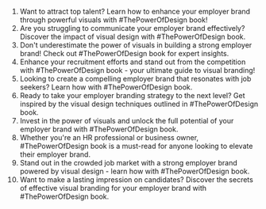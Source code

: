 1. Want to attract top talent? Learn how to enhance your employer brand through powerful visuals with #ThePowerOfDesign book!
2. Are you struggling to communicate your employer brand effectively? Discover the impact of visual design with #ThePowerOfDesign book.
3. Don't underestimate the power of visuals in building a strong employer brand! Check out #ThePowerOfDesign book for expert insights.
4. Enhance your recruitment efforts and stand out from the competition with #ThePowerOfDesign book - your ultimate guide to visual branding!
5. Looking to create a compelling employer brand that resonates with job seekers? Learn how with #ThePowerOfDesign book.
6. Ready to take your employer branding strategy to the next level? Get inspired by the visual design techniques outlined in #ThePowerOfDesign book.
7. Invest in the power of visuals and unlock the full potential of your employer brand with #ThePowerOfDesign book.
8. Whether you're an HR professional or business owner, #ThePowerOfDesign book is a must-read for anyone looking to elevate their employer brand.
9. Stand out in the crowded job market with a strong employer brand powered by visual design - learn how with #ThePowerOfDesign book.
10. Want to make a lasting impression on candidates? Discover the secrets of effective visual branding for your employer brand with #ThePowerOfDesign book.
